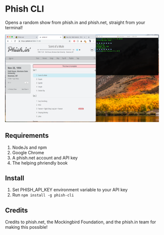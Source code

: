 # Phish CLI

Opens a random show from phish.in and phish.net, straight from your terminal!

![Screenshot](screenshot.png)

## Requirements

1. NodeJs and npm
2. Google Chrome
3. A phish.net account and API key
4. The helping phriendly book

## Install

1. Set PHISH_API_KEY environment variable to your API key
2. Run `npm install -g phish-cli`

## Credits

Credits to phish.net, the Mockingbird Foundation, and the phish.in team for making this possible!